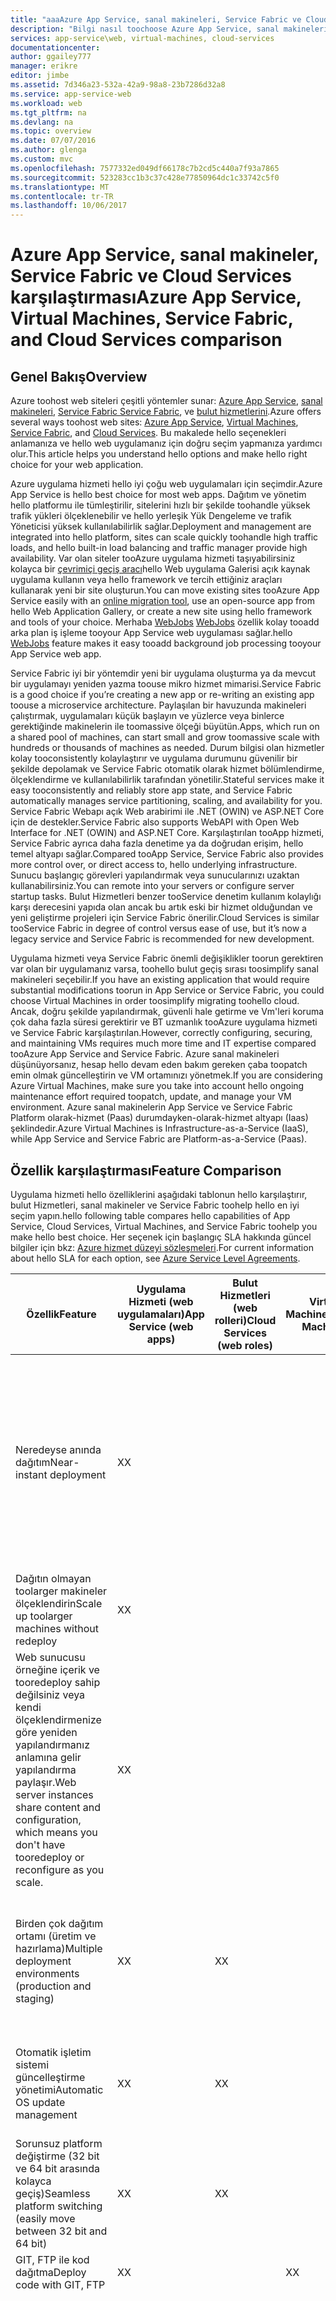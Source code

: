 ```yaml
---
title: "aaaAzure App Service, sanal makineleri, Service Fabric ve Cloud Services karşılaştırması | Microsoft Docs"
description: "Bilgi nasıl toochoose Azure App Service, sanal makineleri, Service Fabric ve bulut barındırma hizmetleri arasında web uygulamaları."
services: app-service\web, virtual-machines, cloud-services
documentationcenter: 
author: ggailey777
manager: erikre
editor: jimbe
ms.assetid: 7d346a23-532a-42a9-98a8-23b7286d32a8
ms.service: app-service-web
ms.workload: web
ms.tgt_pltfrm: na
ms.devlang: na
ms.topic: overview
ms.date: 07/07/2016
ms.author: glenga
ms.custom: mvc
ms.openlocfilehash: 7577332ed049df66178c7b2cd5c440a7f93a7865
ms.sourcegitcommit: 523283cc1b3c37c428e77850964dc1c33742c5f0
ms.translationtype: MT
ms.contentlocale: tr-TR
ms.lasthandoff: 10/06/2017
---
```

# <a name="azure-app-service-virtual-machines-service-fabric-and-cloud-services-comparison"></a><span data-ttu-id="e4f96-103">Azure App Service, sanal makineler, Service Fabric ve Cloud Services karşılaştırması</span><span class="sxs-lookup"><span data-stu-id="e4f96-103">Azure App Service, Virtual Machines, Service Fabric, and Cloud Services comparison</span></span>
## <a name="overview"></a><span data-ttu-id="e4f96-104">Genel Bakış</span><span class="sxs-lookup"><span data-stu-id="e4f96-104">Overview</span></span>
<span data-ttu-id="e4f96-105">Azure toohost web siteleri çeşitli yöntemler sunar: [Azure App Service][Azure App Service], [sanal makineleri][Virtual Machines], [Service Fabric ] [ Service Fabric], ve [bulut hizmetlerini][Cloud Services].</span><span class="sxs-lookup"><span data-stu-id="e4f96-105">Azure offers several ways toohost web sites: [Azure App Service][Azure App Service], [Virtual Machines][Virtual Machines], [Service Fabric][Service Fabric], and [Cloud Services][Cloud Services].</span></span> <span data-ttu-id="e4f96-106">Bu makalede hello seçenekleri anlamanıza ve hello web uygulamanız için doğru seçim yapmanıza yardımcı olur.</span><span class="sxs-lookup"><span data-stu-id="e4f96-106">This article helps you understand hello options and make hello right choice for your web application.</span></span>

<span data-ttu-id="e4f96-107">Azure uygulama hizmeti hello iyi çoğu web uygulamaları için seçimdir.</span><span class="sxs-lookup"><span data-stu-id="e4f96-107">Azure App Service is hello best choice for most web apps.</span></span> <span data-ttu-id="e4f96-108">Dağıtım ve yönetim hello platformu ile tümleştirilir, sitelerini hızlı bir şekilde toohandle yüksek trafik yükleri ölçeklenebilir ve hello yerleşik Yük Dengeleme ve trafik Yöneticisi yüksek kullanılabilirlik sağlar.</span><span class="sxs-lookup"><span data-stu-id="e4f96-108">Deployment and management are integrated into hello platform, sites can scale quickly toohandle high traffic loads, and hello built-in load balancing and traffic manager provide high availability.</span></span> <span data-ttu-id="e4f96-109">Var olan siteler tooAzure uygulama hizmeti taşıyabilirsiniz kolayca bir [çevrimiçi geçiş aracı](https://www.migratetoazure.net/)hello Web uygulama Galerisi açık kaynak uygulama kullanın veya hello framework ve tercih ettiğiniz araçları kullanarak yeni bir site oluşturun.</span><span class="sxs-lookup"><span data-stu-id="e4f96-109">You can move existing sites tooAzure App Service easily with an [online migration tool](https://www.migratetoazure.net/), use an open-source app from hello Web Application Gallery, or create a new site using hello framework and tools of your choice.</span></span> <span data-ttu-id="e4f96-110">Merhaba [WebJobs] [ WebJobs] özellik kolay tooadd arka plan iş işleme tooyour App Service web uygulaması sağlar.</span><span class="sxs-lookup"><span data-stu-id="e4f96-110">hello [WebJobs][WebJobs] feature makes it easy tooadd background job processing tooyour App Service web app.</span></span>

<span data-ttu-id="e4f96-111">Service Fabric iyi bir yöntemdir yeni bir uygulama oluşturma ya da mevcut bir uygulamayı yeniden yazma toouse mikro hizmet mimarisi.</span><span class="sxs-lookup"><span data-stu-id="e4f96-111">Service Fabric is a good choice if you’re creating a new app or re-writing an existing app toouse a microservice architecture.</span></span> <span data-ttu-id="e4f96-112">Paylaşılan bir havuzunda makineleri çalıştırmak, uygulamaları küçük başlayın ve yüzlerce veya binlerce gerektiğinde makinelerin ile toomassive ölçeği büyütün.</span><span class="sxs-lookup"><span data-stu-id="e4f96-112">Apps, which run on a shared pool of machines, can start small and grow toomassive scale with hundreds or thousands of machines as needed.</span></span> <span data-ttu-id="e4f96-113">Durum bilgisi olan hizmetler kolay tooconsistently kolaylaştırır ve uygulama durumunu güvenilir bir şekilde depolamak ve Service Fabric otomatik olarak hizmet bölümlendirme, ölçeklendirme ve kullanılabilirlik tarafından yönetilir.</span><span class="sxs-lookup"><span data-stu-id="e4f96-113">Stateful services make it easy tooconsistently and reliably store app state, and Service Fabric automatically manages service partitioning, scaling, and availability for you.</span></span>  <span data-ttu-id="e4f96-114">Service Fabric Webapı açık Web arabirimi ile .NET (OWIN) ve ASP.NET Core için de destekler.</span><span class="sxs-lookup"><span data-stu-id="e4f96-114">Service Fabric also supports WebAPI with Open Web Interface for .NET (OWIN) and ASP.NET Core.</span></span>  <span data-ttu-id="e4f96-115">Karşılaştırılan tooApp hizmeti, Service Fabric ayrıca daha fazla denetime ya da doğrudan erişim, hello temel altyapı sağlar.</span><span class="sxs-lookup"><span data-stu-id="e4f96-115">Compared tooApp Service, Service Fabric also provides more control over, or direct access to, hello underlying infrastructure.</span></span> <span data-ttu-id="e4f96-116">Sunucu başlangıç görevleri yapılandırmak veya sunucularınızı uzaktan kullanabilirsiniz.</span><span class="sxs-lookup"><span data-stu-id="e4f96-116">You can remote into your servers or configure server startup tasks.</span></span> <span data-ttu-id="e4f96-117">Bulut Hizmetleri benzer tooService denetim kullanım kolaylığı karşı derecesini yapıda olan ancak bu artık eski bir hizmet olduğundan ve yeni geliştirme projeleri için Service Fabric önerilir.</span><span class="sxs-lookup"><span data-stu-id="e4f96-117">Cloud Services is similar tooService Fabric in degree of control versus ease of use, but it’s now a legacy service and Service Fabric is recommended for new development.</span></span>

<span data-ttu-id="e4f96-118">Uygulama hizmeti veya Service Fabric önemli değişiklikler toorun gerektiren var olan bir uygulamanız varsa, toohello bulut geçiş sırası toosimplify sanal makineleri seçebilir.</span><span class="sxs-lookup"><span data-stu-id="e4f96-118">If you have an existing application that would require substantial modifications toorun in App Service or Service Fabric, you could choose Virtual Machines in order toosimplify migrating toohello cloud.</span></span> <span data-ttu-id="e4f96-119">Ancak, doğru şekilde yapılandırmak, güvenli hale getirme ve Vm'leri koruma çok daha fazla süresi gerektirir ve BT uzmanlık tooAzure uygulama hizmeti ve Service Fabric karşılaştırılan.</span><span class="sxs-lookup"><span data-stu-id="e4f96-119">However, correctly configuring, securing, and maintaining VMs requires much more time and IT expertise compared tooAzure App Service and Service Fabric.</span></span> <span data-ttu-id="e4f96-120">Azure sanal makineleri düşünüyorsanız, hesap hello devam eden bakım gereken çaba toopatch emin olmak güncelleştirin ve VM ortamınızı yönetmek.</span><span class="sxs-lookup"><span data-stu-id="e4f96-120">If you are considering Azure Virtual Machines, make sure you take into account hello ongoing maintenance effort required toopatch, update, and manage your VM environment.</span></span> <span data-ttu-id="e4f96-121">Azure sanal makinelerin App Service ve Service Fabric Platform olarak-hizmet (Paas) durumdayken-olarak-hizmet altyapı (Iaas) şeklindedir.</span><span class="sxs-lookup"><span data-stu-id="e4f96-121">Azure Virtual Machines is Infrastructure-as-a-Service (IaaS), while App Service and Service Fabric are Platform-as-a-Service (Paas).</span></span> 

## <span data-ttu-id="e4f96-122"><a name="features"></a>Özellik karşılaştırması</span><span class="sxs-lookup"><span data-stu-id="e4f96-122"><a name="features"></a>Feature Comparison</span></span>
<span data-ttu-id="e4f96-123">Uygulama hizmeti hello özelliklerini aşağıdaki tablonun hello karşılaştırır, bulut Hizmetleri, sanal makineler ve Service Fabric toohelp hello en iyi seçim yapın.</span><span class="sxs-lookup"><span data-stu-id="e4f96-123">hello following table compares hello capabilities of App Service, Cloud Services, Virtual Machines, and Service Fabric toohelp you make hello best choice.</span></span> <span data-ttu-id="e4f96-124">Her seçenek için başlangıç SLA hakkında güncel bilgiler için bkz: [Azure hizmet düzeyi sözleşmeleri](https://azure.microsoft.com/support/legal/sla/).</span><span class="sxs-lookup"><span data-stu-id="e4f96-124">For current information about hello SLA for each option, see [Azure Service Level Agreements](https://azure.microsoft.com/support/legal/sla/).</span></span>

| <span data-ttu-id="e4f96-125">Özellik</span><span class="sxs-lookup"><span data-stu-id="e4f96-125">Feature</span></span> | <span data-ttu-id="e4f96-126">Uygulama Hizmeti (web uygulamaları)</span><span class="sxs-lookup"><span data-stu-id="e4f96-126">App Service (web apps)</span></span> | <span data-ttu-id="e4f96-127">Bulut Hizmetleri (web rolleri)</span><span class="sxs-lookup"><span data-stu-id="e4f96-127">Cloud Services (web roles)</span></span> | <span data-ttu-id="e4f96-128">Virtual Machines</span><span class="sxs-lookup"><span data-stu-id="e4f96-128">Virtual Machines</span></span> | <span data-ttu-id="e4f96-129">Service Fabric</span><span class="sxs-lookup"><span data-stu-id="e4f96-129">Service Fabric</span></span> | <span data-ttu-id="e4f96-130">Notlar</span><span class="sxs-lookup"><span data-stu-id="e4f96-130">Notes</span></span> |
| --- | --- | --- | --- | --- | --- |
| <span data-ttu-id="e4f96-131">Neredeyse anında dağıtım</span><span class="sxs-lookup"><span data-stu-id="e4f96-131">Near-instant deployment</span></span> |<span data-ttu-id="e4f96-132">X</span><span class="sxs-lookup"><span data-stu-id="e4f96-132">X</span></span> | | |<span data-ttu-id="e4f96-133">X</span><span class="sxs-lookup"><span data-stu-id="e4f96-133">X</span></span> |<span data-ttu-id="e4f96-134">Bir uygulama veya bir uygulama güncelleştirme tooa bulut hizmeti dağıtma veya bir VM oluşturma en az birkaç dakika sürer; bir uygulama tooa web uygulaması dağıtma birkaç saniye sürer.</span><span class="sxs-lookup"><span data-stu-id="e4f96-134">Deploying an application or an application update tooa Cloud Service, or creating a VM, takes several minutes at least; deploying an application tooa web app takes seconds.</span></span> |
| <span data-ttu-id="e4f96-135">Dağıtın olmayan toolarger makineler ölçeklendirin</span><span class="sxs-lookup"><span data-stu-id="e4f96-135">Scale up toolarger machines without redeploy</span></span> |<span data-ttu-id="e4f96-136">X</span><span class="sxs-lookup"><span data-stu-id="e4f96-136">X</span></span> | | |<span data-ttu-id="e4f96-137">X</span><span class="sxs-lookup"><span data-stu-id="e4f96-137">X</span></span> | |
| <span data-ttu-id="e4f96-138">Web sunucusu örneğine içerik ve tooredeploy sahip değilsiniz veya kendi ölçeklendirmenize göre yeniden yapılandırmanız anlamına gelir yapılandırma paylaşır.</span><span class="sxs-lookup"><span data-stu-id="e4f96-138">Web server instances share content and configuration, which means you don't have tooredeploy or reconfigure as you scale.</span></span> |<span data-ttu-id="e4f96-139">X</span><span class="sxs-lookup"><span data-stu-id="e4f96-139">X</span></span> | | |<span data-ttu-id="e4f96-140">X</span><span class="sxs-lookup"><span data-stu-id="e4f96-140">X</span></span> | |
| <span data-ttu-id="e4f96-141">Birden çok dağıtım ortamı (üretim ve hazırlama)</span><span class="sxs-lookup"><span data-stu-id="e4f96-141">Multiple deployment environments (production and staging)</span></span> |<span data-ttu-id="e4f96-142">X</span><span class="sxs-lookup"><span data-stu-id="e4f96-142">X</span></span> |<span data-ttu-id="e4f96-143">X</span><span class="sxs-lookup"><span data-stu-id="e4f96-143">X</span></span> | |<span data-ttu-id="e4f96-144">X</span><span class="sxs-lookup"><span data-stu-id="e4f96-144">X</span></span> |<span data-ttu-id="e4f96-145">Service Fabric toohave verir uygulamalarınıza veya toodeploy, uygulama yan yana farklı sürümleri için birden çok ortamı.</span><span class="sxs-lookup"><span data-stu-id="e4f96-145">Service Fabric allows you toohave multiple environments for your apps or toodeploy different versions of your app side-by-side.</span></span> |
| <span data-ttu-id="e4f96-146">Otomatik işletim sistemi güncelleştirme yönetimi</span><span class="sxs-lookup"><span data-stu-id="e4f96-146">Automatic OS update management</span></span> |<span data-ttu-id="e4f96-147">X</span><span class="sxs-lookup"><span data-stu-id="e4f96-147">X</span></span> |<span data-ttu-id="e4f96-148">X</span><span class="sxs-lookup"><span data-stu-id="e4f96-148">X</span></span> | | |<span data-ttu-id="e4f96-149">Gelecekteki bir Service Fabric yayın için otomatik işletim sistemi güncelleştirmelerini planlanmaktadır.</span><span class="sxs-lookup"><span data-stu-id="e4f96-149">Automatic OS updates are planned for a future Service Fabric release.</span></span> |
| <span data-ttu-id="e4f96-150">Sorunsuz platform değiştirme (32 bit ve 64 bit arasında kolayca geçiş)</span><span class="sxs-lookup"><span data-stu-id="e4f96-150">Seamless platform switching (easily move between 32 bit and 64 bit)</span></span> |<span data-ttu-id="e4f96-151">X</span><span class="sxs-lookup"><span data-stu-id="e4f96-151">X</span></span> |<span data-ttu-id="e4f96-152">X</span><span class="sxs-lookup"><span data-stu-id="e4f96-152">X</span></span> | | | |
| <span data-ttu-id="e4f96-153">GIT, FTP ile kod dağıtma</span><span class="sxs-lookup"><span data-stu-id="e4f96-153">Deploy code with GIT, FTP</span></span> |<span data-ttu-id="e4f96-154">X</span><span class="sxs-lookup"><span data-stu-id="e4f96-154">X</span></span> | |<span data-ttu-id="e4f96-155">X</span><span class="sxs-lookup"><span data-stu-id="e4f96-155">X</span></span> | | |
| <span data-ttu-id="e4f96-156">Web dağıtımı ile kod dağıtma</span><span class="sxs-lookup"><span data-stu-id="e4f96-156">Deploy code with Web Deploy</span></span> |<span data-ttu-id="e4f96-157">X</span><span class="sxs-lookup"><span data-stu-id="e4f96-157">X</span></span> | |<span data-ttu-id="e4f96-158">X</span><span class="sxs-lookup"><span data-stu-id="e4f96-158">X</span></span> | |<span data-ttu-id="e4f96-159">Bulut Hizmetleri hello toodeploy güncelleştirmeleri tooindividual rol örnekleri Web dağıtımı kullanımını destekler.</span><span class="sxs-lookup"><span data-stu-id="e4f96-159">Cloud Services supports hello use of Web Deploy toodeploy updates tooindividual role instances.</span></span> <span data-ttu-id="e4f96-160">Ancak, bir rolün ilk dağıtımınızı kullanamazsınız ve bir güncelleştirme için Web dağıtımı kullanırsanız toodeploy ayrı olarak sahip bir rol tooeach örneği.</span><span class="sxs-lookup"><span data-stu-id="e4f96-160">However, you can't use it for initial deployment of a role, and if you use Web Deploy for an update you have toodeploy separately tooeach instance of a role.</span></span> <span data-ttu-id="e4f96-161">Birden çok sipariş tooqualify üretim ortamları için bulut hizmeti SLA hello için gereklidir.</span><span class="sxs-lookup"><span data-stu-id="e4f96-161">Multiple instances are required in order tooqualify for hello Cloud Service SLA for production environments.</span></span> |
| <span data-ttu-id="e4f96-162">WebMatrix desteği</span><span class="sxs-lookup"><span data-stu-id="e4f96-162">WebMatrix support</span></span> |<span data-ttu-id="e4f96-163">X</span><span class="sxs-lookup"><span data-stu-id="e4f96-163">X</span></span> | |<span data-ttu-id="e4f96-164">X</span><span class="sxs-lookup"><span data-stu-id="e4f96-164">X</span></span> | | |
| <span data-ttu-id="e4f96-165">Hizmet veri yolu, depolama, SQL veritabanı gibi erişim tooservices</span><span class="sxs-lookup"><span data-stu-id="e4f96-165">Access tooservices like Service Bus, Storage, SQL Database</span></span> |<span data-ttu-id="e4f96-166">X</span><span class="sxs-lookup"><span data-stu-id="e4f96-166">X</span></span> |<span data-ttu-id="e4f96-167">X</span><span class="sxs-lookup"><span data-stu-id="e4f96-167">X</span></span> |<span data-ttu-id="e4f96-168">X</span><span class="sxs-lookup"><span data-stu-id="e4f96-168">X</span></span> |<span data-ttu-id="e4f96-169">X</span><span class="sxs-lookup"><span data-stu-id="e4f96-169">X</span></span> | |
| <span data-ttu-id="e4f96-170">Ana bilgisayar web veya web hizmetleri katmanı çok katmanlı mimarisi</span><span class="sxs-lookup"><span data-stu-id="e4f96-170">Host web or web services tier of a multi-tier architecture</span></span> |<span data-ttu-id="e4f96-171">X</span><span class="sxs-lookup"><span data-stu-id="e4f96-171">X</span></span> |<span data-ttu-id="e4f96-172">X</span><span class="sxs-lookup"><span data-stu-id="e4f96-172">X</span></span> |<span data-ttu-id="e4f96-173">X</span><span class="sxs-lookup"><span data-stu-id="e4f96-173">X</span></span> |<span data-ttu-id="e4f96-174">X</span><span class="sxs-lookup"><span data-stu-id="e4f96-174">X</span></span> | |
| <span data-ttu-id="e4f96-175">Çok katmanlı mimarisinin konak orta katman</span><span class="sxs-lookup"><span data-stu-id="e4f96-175">Host middle tier of a multi-tier architecture</span></span> |<span data-ttu-id="e4f96-176">X</span><span class="sxs-lookup"><span data-stu-id="e4f96-176">X</span></span> |<span data-ttu-id="e4f96-177">X</span><span class="sxs-lookup"><span data-stu-id="e4f96-177">X</span></span> |<span data-ttu-id="e4f96-178">X</span><span class="sxs-lookup"><span data-stu-id="e4f96-178">X</span></span> |<span data-ttu-id="e4f96-179">X</span><span class="sxs-lookup"><span data-stu-id="e4f96-179">X</span></span> |<span data-ttu-id="e4f96-180">App Service web apps kolayca bir REST API'si Orta katmanı barındırmak ve hello [WebJobs](http://go.microsoft.com/fwlink/?linkid=390226) özelliği, arka plan işleme işleri barındırabilir.</span><span class="sxs-lookup"><span data-stu-id="e4f96-180">App Service web apps can easily host a REST API middle tier, and hello [WebJobs](http://go.microsoft.com/fwlink/?linkid=390226) feature can host background processing jobs.</span></span> <span data-ttu-id="e4f96-181">Ayrılmış Web sitesinde bir tooachieve bağımsız ölçeklenebilirlik hello katmanı için Web işleri çalıştırabilirsiniz.</span><span class="sxs-lookup"><span data-stu-id="e4f96-181">You can run WebJobs in a dedicated website tooachieve independent scalability for hello tier.</span></span> <span data-ttu-id="e4f96-182">Merhaba Önizleme [API uygulamaları](../app-service-api/app-service-api-apps-why-best-platform.md) özelliği REST Hizmetleri barındırmak için daha da fazla özellikleri sağlar.</span><span class="sxs-lookup"><span data-stu-id="e4f96-182">hello preview [API apps](../app-service-api/app-service-api-apps-why-best-platform.md) feature provides even more features for hosting REST services.</span></span> |
| <span data-ttu-id="e4f96-183">Tümleşik Hizmet olarak MySQL desteği</span><span class="sxs-lookup"><span data-stu-id="e4f96-183">Integrated MySQL-as-a-service support</span></span> |<span data-ttu-id="e4f96-184">X</span><span class="sxs-lookup"><span data-stu-id="e4f96-184">X</span></span> |<span data-ttu-id="e4f96-185">X</span><span class="sxs-lookup"><span data-stu-id="e4f96-185">X</span></span> |<span data-ttu-id="e4f96-186">X</span><span class="sxs-lookup"><span data-stu-id="e4f96-186">X</span></span> | |<span data-ttu-id="e4f96-187">Bulut Hizmetleri hizmet olarak MySQL Cleardb'nin teklifleri aracılığıyla ancak hello Azure Portal iş akışının parçası olarak değil tümleştirebilirsiniz.</span><span class="sxs-lookup"><span data-stu-id="e4f96-187">Cloud Services can integrate MySQL-as-a-service through ClearDB's offerings, but not as part of hello Azure Portal workflow.</span></span> |
| <span data-ttu-id="e4f96-188">ASP.NET, klasik ASP, Node.js, PHP, Python desteği</span><span class="sxs-lookup"><span data-stu-id="e4f96-188">Support for ASP.NET, classic ASP, Node.js, PHP, Python</span></span> |<span data-ttu-id="e4f96-189">X</span><span class="sxs-lookup"><span data-stu-id="e4f96-189">X</span></span> |<span data-ttu-id="e4f96-190">X</span><span class="sxs-lookup"><span data-stu-id="e4f96-190">X</span></span> |<span data-ttu-id="e4f96-191">X</span><span class="sxs-lookup"><span data-stu-id="e4f96-191">X</span></span> |<span data-ttu-id="e4f96-192">X</span><span class="sxs-lookup"><span data-stu-id="e4f96-192">X</span></span> |<span data-ttu-id="e4f96-193">Service Fabric kullanarak bir web ön uç hello oluşturulmasını destekler [ASP.NET 5](../service-fabric/service-fabric-add-a-web-frontend.md) veya herhangi bir türde uygulamayı (Node.js, Java, vb.) olarak dağıtabileceğiniz bir [Konuk yürütülebilir](../service-fabric/service-fabric-deploy-existing-app.md).</span><span class="sxs-lookup"><span data-stu-id="e4f96-193">Service Fabric supports hello creation of a web front-end using [ASP.NET 5](../service-fabric/service-fabric-add-a-web-frontend.md) or you can deploy any type of application (Node.js, Java, etc) as a [guest executable](../service-fabric/service-fabric-deploy-existing-app.md).</span></span> |
| <span data-ttu-id="e4f96-194">Toomultiple örnekleri dağıtın olmadan ölçeğini genişletme</span><span class="sxs-lookup"><span data-stu-id="e4f96-194">Scale out toomultiple instances without redeploy</span></span> |<span data-ttu-id="e4f96-195">X</span><span class="sxs-lookup"><span data-stu-id="e4f96-195">X</span></span> |<span data-ttu-id="e4f96-196">X</span><span class="sxs-lookup"><span data-stu-id="e4f96-196">X</span></span> |<span data-ttu-id="e4f96-197">X</span><span class="sxs-lookup"><span data-stu-id="e4f96-197">X</span></span> |<span data-ttu-id="e4f96-198">X</span><span class="sxs-lookup"><span data-stu-id="e4f96-198">X</span></span> |<span data-ttu-id="e4f96-199">Sanal makineler toomultiple örnekleri ölçeklendirme yapabilir, ancak bunlar üzerinde çalışan hello Hizmetleri toohandle bu genişleme yazılmış olmalıdır. Merhaba makineler arasında bir yük dengeleyici tooroute isteklerini tooconfigure sahip ve bir benzeşim grubu tooprevent toomaintenance veya donanım hataları nedeniyle tüm örnekleri aynı anda yeniden oluşturun.</span><span class="sxs-lookup"><span data-stu-id="e4f96-199">Virtual Machines can scale out toomultiple instances, but hello services running on them must be written toohandle this scale-out. You have tooconfigure a load balancer tooroute requests across hello machines, and create an Affinity Group tooprevent simultaneous restarts of all instances due toomaintenance or hardware failures.</span></span> |
| <span data-ttu-id="e4f96-200">SSL desteği</span><span class="sxs-lookup"><span data-stu-id="e4f96-200">Support for SSL</span></span> |<span data-ttu-id="e4f96-201">X</span><span class="sxs-lookup"><span data-stu-id="e4f96-201">X</span></span> |<span data-ttu-id="e4f96-202">X</span><span class="sxs-lookup"><span data-stu-id="e4f96-202">X</span></span> |<span data-ttu-id="e4f96-203">X</span><span class="sxs-lookup"><span data-stu-id="e4f96-203">X</span></span> |<span data-ttu-id="e4f96-204">X</span><span class="sxs-lookup"><span data-stu-id="e4f96-204">X</span></span> |<span data-ttu-id="e4f96-205">App Service web uygulamaları için özel etki alanı adları için SSL yalnızca temel ve Standart modu için desteklenir.</span><span class="sxs-lookup"><span data-stu-id="e4f96-205">For App Service web apps, SSL for custom domain names is only supported for Basic and Standard mode.</span></span> <span data-ttu-id="e4f96-206">Web uygulamaları ile SSL kullanma hakkında daha fazla bilgi için bkz: [bir Azure Web sitesi için bir SSL sertifikası yapılandırma](app-service-web-tutorial-custom-ssl.md).</span><span class="sxs-lookup"><span data-stu-id="e4f96-206">For information about using SSL with web apps, see [Configuring an SSL certificate for an Azure Website](app-service-web-tutorial-custom-ssl.md).</span></span> |
| <span data-ttu-id="e4f96-207">Visual Studio tümleştirmesi</span><span class="sxs-lookup"><span data-stu-id="e4f96-207">Visual Studio integration</span></span> |<span data-ttu-id="e4f96-208">X</span><span class="sxs-lookup"><span data-stu-id="e4f96-208">X</span></span> |<span data-ttu-id="e4f96-209">X</span><span class="sxs-lookup"><span data-stu-id="e4f96-209">X</span></span> |<span data-ttu-id="e4f96-210">X</span><span class="sxs-lookup"><span data-stu-id="e4f96-210">X</span></span> |<span data-ttu-id="e4f96-211">X</span><span class="sxs-lookup"><span data-stu-id="e4f96-211">X</span></span> | |
| <span data-ttu-id="e4f96-212">Uzaktan hata ayıklama</span><span class="sxs-lookup"><span data-stu-id="e4f96-212">Remote Debugging</span></span> |<span data-ttu-id="e4f96-213">X</span><span class="sxs-lookup"><span data-stu-id="e4f96-213">X</span></span> |<span data-ttu-id="e4f96-214">X</span><span class="sxs-lookup"><span data-stu-id="e4f96-214">X</span></span> |<span data-ttu-id="e4f96-215">X</span><span class="sxs-lookup"><span data-stu-id="e4f96-215">X</span></span> | | |
| <span data-ttu-id="e4f96-216">Kod TFS ile Dağıt</span><span class="sxs-lookup"><span data-stu-id="e4f96-216">Deploy code with TFS</span></span> |<span data-ttu-id="e4f96-217">X</span><span class="sxs-lookup"><span data-stu-id="e4f96-217">X</span></span> |<span data-ttu-id="e4f96-218">X</span><span class="sxs-lookup"><span data-stu-id="e4f96-218">X</span></span> |<span data-ttu-id="e4f96-219">X</span><span class="sxs-lookup"><span data-stu-id="e4f96-219">X</span></span> |<span data-ttu-id="e4f96-220">X</span><span class="sxs-lookup"><span data-stu-id="e4f96-220">X</span></span> | |
| <span data-ttu-id="e4f96-221">Ağ yalıtımı ile [Azure sanal ağ](/azure/virtual-network/)</span><span class="sxs-lookup"><span data-stu-id="e4f96-221">Network isolation with [Azure Virtual Network](/azure/virtual-network/)</span></span> |<span data-ttu-id="e4f96-222">X</span><span class="sxs-lookup"><span data-stu-id="e4f96-222">X</span></span> |<span data-ttu-id="e4f96-223">X</span><span class="sxs-lookup"><span data-stu-id="e4f96-223">X</span></span> |<span data-ttu-id="e4f96-224">X</span><span class="sxs-lookup"><span data-stu-id="e4f96-224">X</span></span> |<span data-ttu-id="e4f96-225">X</span><span class="sxs-lookup"><span data-stu-id="e4f96-225">X</span></span> |<span data-ttu-id="e4f96-226">Ayrıca bkz. [Azure Web siteleri sanal ağ tümleştirme](https://azure.microsoft.com/blog/2014/09/15/azure-websites-virtual-network-integration/)</span><span class="sxs-lookup"><span data-stu-id="e4f96-226">See also [Azure Websites Virtual Network Integration](https://azure.microsoft.com/blog/2014/09/15/azure-websites-virtual-network-integration/)</span></span> |
| <span data-ttu-id="e4f96-227">Desteği [Azure trafik Yöneticisi](/azure/traffic-manager/)</span><span class="sxs-lookup"><span data-stu-id="e4f96-227">Support for [Azure Traffic Manager](/azure/traffic-manager/)</span></span> |<span data-ttu-id="e4f96-228">X</span><span class="sxs-lookup"><span data-stu-id="e4f96-228">X</span></span> |<span data-ttu-id="e4f96-229">X</span><span class="sxs-lookup"><span data-stu-id="e4f96-229">X</span></span> |<span data-ttu-id="e4f96-230">X</span><span class="sxs-lookup"><span data-stu-id="e4f96-230">X</span></span> |<span data-ttu-id="e4f96-231">X</span><span class="sxs-lookup"><span data-stu-id="e4f96-231">X</span></span> | |
| <span data-ttu-id="e4f96-232">Tümleşik uç nokta izleme</span><span class="sxs-lookup"><span data-stu-id="e4f96-232">Integrated Endpoint Monitoring</span></span> |<span data-ttu-id="e4f96-233">X</span><span class="sxs-lookup"><span data-stu-id="e4f96-233">X</span></span> |<span data-ttu-id="e4f96-234">X</span><span class="sxs-lookup"><span data-stu-id="e4f96-234">X</span></span> |<span data-ttu-id="e4f96-235">X</span><span class="sxs-lookup"><span data-stu-id="e4f96-235">X</span></span> | | |
| <span data-ttu-id="e4f96-236">Uzak Masaüstü erişimi tooservers</span><span class="sxs-lookup"><span data-stu-id="e4f96-236">Remote desktop access tooservers</span></span> | |<span data-ttu-id="e4f96-237">X</span><span class="sxs-lookup"><span data-stu-id="e4f96-237">X</span></span> |<span data-ttu-id="e4f96-238">X</span><span class="sxs-lookup"><span data-stu-id="e4f96-238">X</span></span> |<span data-ttu-id="e4f96-239">X</span><span class="sxs-lookup"><span data-stu-id="e4f96-239">X</span></span> | |
| <span data-ttu-id="e4f96-240">Tüm özel MSI yükleme</span><span class="sxs-lookup"><span data-stu-id="e4f96-240">Install any custom MSI</span></span> | |<span data-ttu-id="e4f96-241">X</span><span class="sxs-lookup"><span data-stu-id="e4f96-241">X</span></span> |<span data-ttu-id="e4f96-242">X</span><span class="sxs-lookup"><span data-stu-id="e4f96-242">X</span></span> |<span data-ttu-id="e4f96-243">X</span><span class="sxs-lookup"><span data-stu-id="e4f96-243">X</span></span> |<span data-ttu-id="e4f96-244">Service Fabric sağlar, herhangi bir yürütülebilir dosya olarak toohost bir [Konuk yürütülebilir](../service-fabric/service-fabric-deploy-existing-app.md) veya hello Vm'leri üzerinde herhangi bir uygulama yükleyebilirsiniz.</span><span class="sxs-lookup"><span data-stu-id="e4f96-244">Service Fabric allows you toohost any executable file as a [guest executable](../service-fabric/service-fabric-deploy-existing-app.md) or you can install any app on hello VMs.</span></span> |
| <span data-ttu-id="e4f96-245">Özelliği toodefine ve yürütme başlangıç görevleri</span><span class="sxs-lookup"><span data-stu-id="e4f96-245">Ability toodefine/execute start-up tasks</span></span> | |<span data-ttu-id="e4f96-246">X</span><span class="sxs-lookup"><span data-stu-id="e4f96-246">X</span></span> |<span data-ttu-id="e4f96-247">X</span><span class="sxs-lookup"><span data-stu-id="e4f96-247">X</span></span> |<span data-ttu-id="e4f96-248">X</span><span class="sxs-lookup"><span data-stu-id="e4f96-248">X</span></span> | |
| <span data-ttu-id="e4f96-249">TooETW olayları dinleme</span><span class="sxs-lookup"><span data-stu-id="e4f96-249">Can listen tooETW events</span></span> | |<span data-ttu-id="e4f96-250">X</span><span class="sxs-lookup"><span data-stu-id="e4f96-250">X</span></span> |<span data-ttu-id="e4f96-251">X</span><span class="sxs-lookup"><span data-stu-id="e4f96-251">X</span></span> |<span data-ttu-id="e4f96-252">X</span><span class="sxs-lookup"><span data-stu-id="e4f96-252">X</span></span> | |

## <span data-ttu-id="e4f96-253"><a name="scenarios"></a>Senaryolar ve öneriler</span><span class="sxs-lookup"><span data-stu-id="e4f96-253"><a name="scenarios"></a>Scenarios and recommendations</span></span>
<span data-ttu-id="e4f96-254">Toowhich Azure web barındırma seçeneği her biri için en uygun olabileceği bazı ortak uygulama senaryolar öneriler verilmiştir.</span><span class="sxs-lookup"><span data-stu-id="e4f96-254">Here are some common application scenarios with recommendations as toowhich Azure web hosting option might be most appropriate for each.</span></span>

* [<span data-ttu-id="e4f96-255">Bir web ön uç arka plan işlemeye ve veritabanı arka uç toorun iş uygulamaları ile şirket içi varlıklarını tümleşik ihtiyacım.</span><span class="sxs-lookup"><span data-stu-id="e4f96-255">I need a web front end with background processing and database backend toorun business applications integrated with on-premises assets.</span></span>](#onprem)
* [<span data-ttu-id="e4f96-256">Well ve teklifleri genel ölçekler my Kurumsal Web sitesi ulaşmak güvenilir şekilde toohost ihtiyacım.</span><span class="sxs-lookup"><span data-stu-id="e4f96-256">I need a reliable way toohost my corporate website that scales well and offers global reach.</span></span>](#corp)
* [<span data-ttu-id="e4f96-257">Windows Server 2003'te çalışan bir IIS6 uygulama var.</span><span class="sxs-lookup"><span data-stu-id="e4f96-257">I have an IIS6 application running on Windows Server 2003.</span></span>](#iis6)
* [<span data-ttu-id="e4f96-258">Küçük işletme sahibi ben ve uygun maliyetli şekilde toohost Sitem ihtiyacım ancak Gelecekteki büyümeyi unutmayın.</span><span class="sxs-lookup"><span data-stu-id="e4f96-258">I'm a small business owner, and I need an inexpensive way toohost my site but with future growth in mind.</span></span>](#smallbusiness)
* [<span data-ttu-id="e4f96-259">Bir web veya grafik Tasarımcı ben ve toodesign istediğiniz ve my müşteriler için web siteleri oluşturmak.</span><span class="sxs-lookup"><span data-stu-id="e4f96-259">I'm a web or graphic designer, and I want toodesign and build web sites for my customers.</span></span>](#designer)
* [<span data-ttu-id="e4f96-260">Bir web ön uç toohello bulut ile çok katmanlı Uygulamam geçirme.</span><span class="sxs-lookup"><span data-stu-id="e4f96-260">I'm migrating my multi-tier application with a web front-end toohello Cloud.</span></span>](#multitier)
* [<span data-ttu-id="e4f96-261">Yüksek oranda özelleştirilmiş Windows Uygulamam bağlıdır ya da Linux ortamları ve istediğiniz toomove onu toohello bulut.</span><span class="sxs-lookup"><span data-stu-id="e4f96-261">My application depends on highly customized Windows or Linux environments and I want toomove it toohello cloud.</span></span>](#custom)
* [<span data-ttu-id="e4f96-262">Açık kaynak yazılımının Sitem kullanır ve toohost istediğiniz Azure içinde.</span><span class="sxs-lookup"><span data-stu-id="e4f96-262">My site uses open source software, and I want toohost it in Azure.</span></span>](#oss)
* [<span data-ttu-id="e4f96-263">Tooconnect toohello Kurumsal ağda gereken bir iş kolu satır uygulama var.</span><span class="sxs-lookup"><span data-stu-id="e4f96-263">I have a line-of-business application that needs tooconnect toohello corporate network.</span></span>](#lob)
* [<span data-ttu-id="e4f96-264">Toohost mobil istemciler için bir REST API veya web hizmeti istiyorum.</span><span class="sxs-lookup"><span data-stu-id="e4f96-264">I want toohost a REST API or web service for mobile clients.</span></span>](#mobile)

### <span data-ttu-id="e4f96-265"><a id="onprem"></a>Bir web ön uç arka plan işlemeye ve veritabanı arka uç toorun iş uygulamaları ile şirket içi varlıklarını tümleşik ihtiyacım.</span><span class="sxs-lookup"><span data-stu-id="e4f96-265"><a id="onprem"></a> I need a web front end with background processing and database backend toorun business applications integrated with on-premises assets.</span></span>
<span data-ttu-id="e4f96-266">Azure uygulama hizmeti, karmaşık iş uygulamaları için mükemmel bir çözümdür.</span><span class="sxs-lookup"><span data-stu-id="e4f96-266">Azure App Service is a great solution for complex business applications.</span></span> <span data-ttu-id="e4f96-267">Sağlar ölçeği otomatik olarak bir yük dengeli platformda, Active Directory ile güvenli kılınan ve tooyour şirket içi kaynaklara bağlanmak uygulamaları geliştirin.</span><span class="sxs-lookup"><span data-stu-id="e4f96-267">It lets you develop apps that scale automatically on a load balanced platform, are secured with Active Directory, and connect tooyour on-premises resources.</span></span> <span data-ttu-id="e4f96-268">Bu uygulamaları bir dünya çapındaki portal ve API kolay hale getirir ve nasıl müşteriler bunları app Insight araçlarıyla kullandığını içine toogain hakkında bilgi sağlar.</span><span class="sxs-lookup"><span data-stu-id="e4f96-268">It makes managing those apps easy through a world-class portal and APIs, and allows you toogain insight into how customers are using them with app insight tools.</span></span> <span data-ttu-id="e4f96-269">Merhaba [Webjobs] [ Webjobs] özelliği arka plan işlemlerini çalıştırmak olanak tanır ve görevleri karma bağlantı ve sanal ağ özellikleri, web katmanının bir parçası olarak kolay tooconnect geri tooon içi kaynaklar kolaylaştırır.</span><span class="sxs-lookup"><span data-stu-id="e4f96-269">hello [Webjobs][Webjobs] feature lets you run background processes and tasks as part of your web tier, while hybrid connectivity and VNET features make it easy tooconnect back tooon-premises resources.</span></span> <span data-ttu-id="e4f96-270">Azure uygulama hizmeti web uygulamaları için üç 9 ait SLA sağlar ve sağlar:</span><span class="sxs-lookup"><span data-stu-id="e4f96-270">Azure App Service provides three 9's SLA for web apps and enables you to:</span></span>

* <span data-ttu-id="e4f96-271">Uygulamalarınızın güvenilir bir şekilde kendini onarma, otomatik düzeltme eki uygulama bulut platformu üzerinde çalıştırın.</span><span class="sxs-lookup"><span data-stu-id="e4f96-271">Run your applications reliably on a self-healing, auto-patching cloud platform.</span></span>
* <span data-ttu-id="e4f96-272">Veri merkezlerinin küresel bir ağda otomatik olarak ölçeklendirin.</span><span class="sxs-lookup"><span data-stu-id="e4f96-272">Scale automatically across a global network of datacenters.</span></span>
* <span data-ttu-id="e4f96-273">Yedekleme ve olağanüstü durum kurtarma için geri yükleme.</span><span class="sxs-lookup"><span data-stu-id="e4f96-273">Back up and restore for disaster recovery.</span></span>
* <span data-ttu-id="e4f96-274">ISO, SOC2 ve PCI uyumlu olmalıdır.</span><span class="sxs-lookup"><span data-stu-id="e4f96-274">Be ISO, SOC2, and PCI compliant.</span></span>
* <span data-ttu-id="e4f96-275">Active Directory ile tümleştirin</span><span class="sxs-lookup"><span data-stu-id="e4f96-275">Integrate with Active Directory</span></span>

### <span data-ttu-id="e4f96-276"><a id="corp"></a>Well ve teklifleri genel ölçekler my Kurumsal Web sitesi ulaşmak güvenilir şekilde toohost ihtiyacım.</span><span class="sxs-lookup"><span data-stu-id="e4f96-276"><a id="corp"></a> I need a reliable way toohost my corporate website that scales well and offers global reach.</span></span>
<span data-ttu-id="e4f96-277">Azure uygulama hizmeti, şirket Web siteleri barındırmak için harika bir çözümdür.</span><span class="sxs-lookup"><span data-stu-id="e4f96-277">Azure App Service is a great solution for hosting corporate websites.</span></span> <span data-ttu-id="e4f96-278">Web uygulamaları tooscale hızlı bir şekilde etkinleştirir ve kolayca toomeet talep veri merkezlerinin küresel bir ağda.</span><span class="sxs-lookup"><span data-stu-id="e4f96-278">It enables web apps tooscale quickly and easily toomeet demand across a global network of datacenters.</span></span> <span data-ttu-id="e4f96-279">Yerel reach, hata toleransı ve akıllı trafik yönetimi sunar.</span><span class="sxs-lookup"><span data-stu-id="e4f96-279">It offers local reach, fault tolerance, and intelligent traffic management.</span></span> <span data-ttu-id="e4f96-280">Dünya çapındaki yönetim araçları sağlayan tüm bir platformda, hızlı ve kolay bir şekilde toogain fikirler site durumu ve site trafik sağlayarak.</span><span class="sxs-lookup"><span data-stu-id="e4f96-280">All on a platform that provides world-class management tools, allowing you toogain insight into site health and site traffic quickly and easily.</span></span> <span data-ttu-id="e4f96-281">Azure uygulama hizmeti web uygulamaları için üç 9 ait SLA sağlar ve sağlar:</span><span class="sxs-lookup"><span data-stu-id="e4f96-281">Azure App Service provides three 9's SLA for web apps and enables you to:</span></span>

* <span data-ttu-id="e4f96-282">Sitelerinizi güvenilir bir şekilde kendini onarma, otomatik düzeltme eki uygulama bulut platformu üzerinde çalıştırın.</span><span class="sxs-lookup"><span data-stu-id="e4f96-282">Run your websites reliably on a self-healing, auto-patching cloud platform.</span></span>
* <span data-ttu-id="e4f96-283">Veri merkezlerinin küresel bir ağda otomatik olarak ölçeklendirin.</span><span class="sxs-lookup"><span data-stu-id="e4f96-283">Scale automatically across a global network of datacenters.</span></span>
* <span data-ttu-id="e4f96-284">Yedekleme ve olağanüstü durum kurtarma için geri yükleme.</span><span class="sxs-lookup"><span data-stu-id="e4f96-284">Back up and restore for disaster recovery.</span></span>
* <span data-ttu-id="e4f96-285">Günlüklerini yönetmek ve tümleşik araçlarıyla trafiği.</span><span class="sxs-lookup"><span data-stu-id="e4f96-285">Manage logs and traffic with integrated tools.</span></span>
* <span data-ttu-id="e4f96-286">ISO, SOC2 ve PCI uyumlu olmalıdır.</span><span class="sxs-lookup"><span data-stu-id="e4f96-286">Be ISO, SOC2, and PCI compliant.</span></span>
* <span data-ttu-id="e4f96-287">Active Directory ile tümleştirin</span><span class="sxs-lookup"><span data-stu-id="e4f96-287">Integrate with Active Directory</span></span>

### <span data-ttu-id="e4f96-288"><a id="iis6"></a>Windows Server 2003'te çalışan bir IIS6 uygulama var.</span><span class="sxs-lookup"><span data-stu-id="e4f96-288"><a id="iis6"></a> I have an IIS6 application running on Windows Server 2003.</span></span>
<span data-ttu-id="e4f96-289">Azure uygulama hizmeti kolay tooavoid kılar hello altyapı maliyetlerini geçirme eski IIS6 uygulamalarla ilişkili.</span><span class="sxs-lookup"><span data-stu-id="e4f96-289">Azure App Service makes it easy tooavoid hello infrastructure costs associated with migrating older IIS6 applications.</span></span> <span data-ttu-id="e4f96-290">Microsoft oluşturdu [kolay toouse geçiş araçları ve ayrıntılı geçiş yönergeleri](https://www.movemetowebsites.net/) toocheck uyumluluk etkinleştirmek ve yapılan toobe gereken değişiklikleri tanımlar.</span><span class="sxs-lookup"><span data-stu-id="e4f96-290">Microsoft has created [easy toouse migration tools and detailed migration guidance](https://www.movemetowebsites.net/) that enable you toocheck compatibility and identify any changes that need toobe made.</span></span> <span data-ttu-id="e4f96-291">Visual Studio, TFS ve ortak CMS araçları ile tümleştirme toohello bulut doğrudan kolay toodeploy IIS6 uygulamaları kolaylaştırır.</span><span class="sxs-lookup"><span data-stu-id="e4f96-291">Integration with Visual Studio, TFS, and common CMS tools makes it easy toodeploy IIS6 applications directly toohello cloud.</span></span> <span data-ttu-id="e4f96-292">Uygulama dağıtıldıktan sonra hello Azure Portal tooscale toomanage maliyetleri aşağı ve yukarı toomeet talep gerekli olarak sağlayan güçlü yönetim araçları sağlar.</span><span class="sxs-lookup"><span data-stu-id="e4f96-292">Once deployed, hello Azure Portal provides robust management tools that enable you tooscale down toomanage costs and up toomeet demand as necessary.</span></span> <span data-ttu-id="e4f96-293">Merhaba geçiş aracı ile şunları yapabilirsiniz:</span><span class="sxs-lookup"><span data-stu-id="e4f96-293">With hello migration tool you can:</span></span>

* <span data-ttu-id="e4f96-294">Hızla ve kolayca eski Windows Server 2003 web uygulama toohello bulut geçirin.</span><span class="sxs-lookup"><span data-stu-id="e4f96-294">Quickly and easily migrate your legacy Windows Server 2003 web application toohello cloud.</span></span>
* <span data-ttu-id="e4f96-295">Tooleave ekli, SQL veritabanı şirket içi toocreate karma uygulama kabul et.</span><span class="sxs-lookup"><span data-stu-id="e4f96-295">Opt tooleave your attached SQL database on-premises toocreate a hybrid application.</span></span>
* <span data-ttu-id="e4f96-296">Otomatik olarak SQL veritabanınız eski uygulamanızı birlikte taşınır.</span><span class="sxs-lookup"><span data-stu-id="e4f96-296">Automatically move your SQL database along with your legacy application.</span></span>

### <span data-ttu-id="e4f96-297"><a id="smallbusiness"></a>Küçük işletme sahibi ben ve uygun maliyetli şekilde toohost Sitem ihtiyacım ancak Gelecekteki büyümeyi unutmayın.</span><span class="sxs-lookup"><span data-stu-id="e4f96-297"><a id="smallbusiness"></a>I'm a small business owner, and I need an inexpensive way toohost my site but with future growth in mind.</span></span>
<span data-ttu-id="e4f96-298">Ücretsiz kullanmaya başlamak ve bunları gerektiğinde daha fazla özellikleri eklemek için azure uygulama hizmeti bu senaryo için harika bir çözümdür.</span><span class="sxs-lookup"><span data-stu-id="e4f96-298">Azure App Service is a great solution for this scenario, because you can start using it for free and then add more capabilities when you need them.</span></span> <span data-ttu-id="e4f96-299">Her ücretsiz bir web uygulamasını Azure tarafından sağlanan bir etki alanı ile birlikte gelir (*your_company*. azurewebsites.net), ve hello platform içerir tümleşik dağıtım ve yönetim araçları ve bunun yanı sıra kolay tooget olun bir uygulama Galerisi başlatıldı.</span><span class="sxs-lookup"><span data-stu-id="e4f96-299">Each free web app comes with a domain provided by Azure (*your_company*.azurewebsites.net), and hello platform includes integrated deployment and management tools as well as an application gallery that make it easy tooget started.</span></span> <span data-ttu-id="e4f96-300">Diğer birçok Hizmetleri ve artan kullanıcı talep hello site tooevolve izin ölçeklendirme seçenekleri vardır.</span><span class="sxs-lookup"><span data-stu-id="e4f96-300">There are many other services and scaling options that allow hello site tooevolve with increased user demand.</span></span> <span data-ttu-id="e4f96-301">Azure App Service ile şunları yapabilirsiniz:</span><span class="sxs-lookup"><span data-stu-id="e4f96-301">With Azure App Service, you can:</span></span>

* <span data-ttu-id="e4f96-302">Merhaba ücretsiz katmanı ile başlayın ve gerektikçe sonra ölçeği.</span><span class="sxs-lookup"><span data-stu-id="e4f96-302">Begin with hello free tier and then scale up as needed.</span></span>
* <span data-ttu-id="e4f96-303">WordPress gibi popüler web uygulamalarını ayarlama hello uygulama Galerisi tooquickly kullanın.</span><span class="sxs-lookup"><span data-stu-id="e4f96-303">Use hello Application Gallery tooquickly set up popular web applications, such as WordPress.</span></span>
* <span data-ttu-id="e4f96-304">Ek Azure Hizmetleri ve özellikleri tooyour uygulama gerektiği gibi ekleyin.</span><span class="sxs-lookup"><span data-stu-id="e4f96-304">Add additional Azure services and features tooyour application as needed.</span></span>
* <span data-ttu-id="e4f96-305">Web uygulamanızı HTTPS ile güvenli hale getirin.</span><span class="sxs-lookup"><span data-stu-id="e4f96-305">Secure your web app with HTTPS.</span></span>

### <span data-ttu-id="e4f96-306"><a id="designer"></a>Bir web veya grafik Tasarımcı ben ve toodesign istediğiniz ve my müşteriler için Web siteleri oluşturun</span><span class="sxs-lookup"><span data-stu-id="e4f96-306"><a id="designer"></a> I'm a web or graphic designer, and I want toodesign and build websites for my customers</span></span>
<span data-ttu-id="e4f96-307">Azure uygulama hizmeti çeşitli çerçeveler ve araçları ile kolayca tümleşir web geliştiricileri ve tasarımcıları, Git ve FTP için dağıtım desteği içerir ve araçları ve Visual Studio ve SQL veritabanı gibi hizmetleri ile sıkı tümleştirme sağlar.</span><span class="sxs-lookup"><span data-stu-id="e4f96-307">For web developers and designers, Azure App Service integrates easily with a variety of frameworks and tools, includes deployment support for Git and FTP, and offers tight integration with tools and services such as Visual Studio and SQL Database.</span></span> <span data-ttu-id="e4f96-308">App Service ile yapabilecekleriniz:</span><span class="sxs-lookup"><span data-stu-id="e4f96-308">With App Service, you can:</span></span>

* <span data-ttu-id="e4f96-309">İçin komut satırı araçlarını kullanmayı [otomatik görevleri][scripting].</span><span class="sxs-lookup"><span data-stu-id="e4f96-309">Use command-line tools for [automated tasks][scripting].</span></span>
* <span data-ttu-id="e4f96-310">Popüler dillerde gibi çalışmak [.Net][dotnet], [PHP][PHP], [Node.js][nodejs], ve [Python][Python].</span><span class="sxs-lookup"><span data-stu-id="e4f96-310">Work with popular languages such as [.Net][dotnet], [PHP][PHP], [Node.js][nodejs], and [Python][Python].</span></span>
* <span data-ttu-id="e4f96-311">Toovery yüksek kapasite ölçekleme için üç farklı ölçeklendirme düzeylerini seçin.</span><span class="sxs-lookup"><span data-stu-id="e4f96-311">Select three different scaling levels for scaling up toovery high capacities.</span></span>
* <span data-ttu-id="e4f96-312">Gibi diğer Azure hizmetleriyle tümleştirme [SQL veritabanı][sqldatabase], [Service Bus] [ servicebus] ve [depolama] [ Storage], veya ortak hello sunduğu [Azure depolama][azurestore], MySQL ve MongoDB gibi.</span><span class="sxs-lookup"><span data-stu-id="e4f96-312">Integrate with other Azure services, such as [SQL Database][sqldatabase], [Service Bus][servicebus] and [Storage][Storage], or partner offerings from hello [Azure Store][azurestore], such as MySQL and MongoDB.</span></span>
* <span data-ttu-id="e4f96-313">Visual Studio, Git, WebMatrix, WebDeploy, TFS ve FTP gibi araçları ile tümleştirin.</span><span class="sxs-lookup"><span data-stu-id="e4f96-313">Integrate with tools such as Visual Studio, Git, WebMatrix, WebDeploy, TFS, and FTP.</span></span>

### <span data-ttu-id="e4f96-314"><a id="multitier"></a>Çok katmanlı Uygulamam bir web ön uç toohello bulut ile geçirmek</span><span class="sxs-lookup"><span data-stu-id="e4f96-314"><a id="multitier"></a>I'm migrating my multi-tier application with a web front-end toohello Cloud</span></span>
<span data-ttu-id="e4f96-315">Tooa veritabanına bağlanan bir web sunucusu gibi çok katmanlı bir uygulama çalıştırıyorsanız, Azure App Service, Azure SQL veritabanı ile sıkı tümleştirme sunan iyi bir seçenektir.</span><span class="sxs-lookup"><span data-stu-id="e4f96-315">If you’re running a multi-tier application, such as a web server that connects tooa database, Azure App Service is a good option that offers tight integration with Azure SQL Database.</span></span> <span data-ttu-id="e4f96-316">Ve arka uç işlemlerini çalıştırmak için hello WebJobs özelliğini kullanabilirsiniz.</span><span class="sxs-lookup"><span data-stu-id="e4f96-316">And you can use hello WebJobs feature for running backend processes.</span></span>

<span data-ttu-id="e4f96-317">Service Fabric birini veya daha fazla daha ihtiyacınız varsa, bu katmanların hello özelliği tooremote sunucunuz içine gibi hello sunucu ortamı üzerinden denetlemesine veya sunucu başlangıç görevleri yapılandırın.</span><span class="sxs-lookup"><span data-stu-id="e4f96-317">Choose Service Fabric for one or more of your tiers if you need more control over hello server environment, such as hello ability tooremote into your server or configure server startup tasks.</span></span>

<span data-ttu-id="e4f96-318">Toouse istiyorsanız, sanal makineleri bir veya daha fazla, katmanları için kendi makine görüntüsü seçin veya sunucu yazılımı veya Service Fabric yapılandıramazsınız Hizmetleri çalıştırın.</span><span class="sxs-lookup"><span data-stu-id="e4f96-318">Choose Virtual Machines for one or more of your tiers if you want toouse your own machine image or run server software or services that you can't configure on Service Fabric.</span></span>

### <span data-ttu-id="e4f96-319"><a id="custom"></a>Yüksek oranda özelleştirilmiş Windows Uygulamam bağlıdır ya da Linux ortamları ve istediğiniz toomove onu toohello bulut.</span><span class="sxs-lookup"><span data-stu-id="e4f96-319"><a id="custom"></a>My application depends on highly customized Windows or Linux environments and I want toomove it toohello cloud.</span></span>
<span data-ttu-id="e4f96-320">Uygulamanızı karmaşık yükleme veya yazılım ve hello işletim sisteminin yapılandırmasını gerektiriyorsa, sanal makineleri büyük olasılıkla hello en iyi çözüm.</span><span class="sxs-lookup"><span data-stu-id="e4f96-320">If your application requires complex installation or configuration of software and hello operating system, Virtual Machines is probably hello best solution.</span></span> <span data-ttu-id="e4f96-321">Sanal makineler ile şunları yapabilirsiniz:</span><span class="sxs-lookup"><span data-stu-id="e4f96-321">With Virtual Machines, you can:</span></span>

* <span data-ttu-id="e4f96-322">Bir işletim sistemi, Windows veya Linux gibi Hello sanal makineye Galerisi toostart kullanın ve sonra uygulamanızın gereksinimleri için özelleştirin.</span><span class="sxs-lookup"><span data-stu-id="e4f96-322">Use hello Virtual Machine gallery toostart with an operating system, such as Windows or Linux, and then customize it for your application requirements.</span></span>
* <span data-ttu-id="e4f96-323">Oluşturun ve mevcut şirket içi sunucu toorun azure'da bir sanal makinede özel bir görüntüsünü yükleyin.</span><span class="sxs-lookup"><span data-stu-id="e4f96-323">Create and upload a custom image of an existing on-premises server toorun on a virtual machine in Azure.</span></span>

### <span data-ttu-id="e4f96-324"><a id="oss"></a>Açık kaynak yazılımının Sitem kullanır ve toohost istediğiniz Azure içinde</span><span class="sxs-lookup"><span data-stu-id="e4f96-324"><a id="oss"></a>My site uses open source software, and I want toohost it in Azure</span></span>
<span data-ttu-id="e4f96-325">Varsa, açık kaynak framework uygulama hizmeti hello dilleri desteklenir ve uygulama tarafından gerek duyulan çerçeveleri sizin için otomatik olarak yapılandırılır.</span><span class="sxs-lookup"><span data-stu-id="e4f96-325">If your open source framework is supported on App Service, hello languages and frameworks needed by your application are configured for you automatically.</span></span> <span data-ttu-id="e4f96-326">Uygulama hizmeti sağlar:</span><span class="sxs-lookup"><span data-stu-id="e4f96-326">App Service enables you to:</span></span>

* <span data-ttu-id="e4f96-327">Birçok popüler açık kaynak dilleri, gibi kullandığınız [.NET][dotnet], [PHP][PHP], [Node.js][nodejs], ve [Python][Python].</span><span class="sxs-lookup"><span data-stu-id="e4f96-327">Use many popular open source languages, such as [.NET][dotnet], [PHP][PHP], [Node.js][nodejs], and [Python][Python].</span></span>
* <span data-ttu-id="e4f96-328">WordPress, Drupal, Umbraco, DNN ve diğer birçok üçüncü taraf web uygulamalarını ayarlayın.</span><span class="sxs-lookup"><span data-stu-id="e4f96-328">Set up WordPress, Drupal, Umbraco, DNN, and many other third-party web applications.</span></span>
* <span data-ttu-id="e4f96-329">Var olan bir uygulama geçirmek veya hello uygulama Galerisi öğesinden yeni bir tane oluşturun.</span><span class="sxs-lookup"><span data-stu-id="e4f96-329">Migrate an existing application or create a new one from hello Application Gallery.</span></span>

<span data-ttu-id="e4f96-330">Uygulama hizmeti, açık kaynak framework desteklenmiyorsa, hello birinde diğer Azure web sitesi barındırma seçenekleri çalıştırabilirsiniz.</span><span class="sxs-lookup"><span data-stu-id="e4f96-330">If your open source framework is not supported on App Service, you can run it on one of hello other Azure web hosting options.</span></span> <span data-ttu-id="e4f96-331">Sanal makineler ile yükleme ve hello yazılım Windows olabilen hello makine görüntüsüne, yapılandırma veya Linux tabanlı.</span><span class="sxs-lookup"><span data-stu-id="e4f96-331">With Virtual Machines, you install and configure hello software on hello machine image, which can be Windows or Linux-based.</span></span>

### <span data-ttu-id="e4f96-332"><a id="lob"></a>Tooconnect toohello Kurumsal ağda gereken bir iş kolu satır uygulama yüklü</span><span class="sxs-lookup"><span data-stu-id="e4f96-332"><a id="lob"></a>I have a line-of-business application that needs tooconnect toohello corporate network</span></span>
<span data-ttu-id="e4f96-333">Toocreate iş kolu satır uygulama isterseniz, sitenizi doğrudan erişim tooservices veya veri hello şirket ağındaki gerektirebilir.</span><span class="sxs-lookup"><span data-stu-id="e4f96-333">If you want toocreate a line-of-business application, your website might require direct access tooservices or data on hello corporate network.</span></span> <span data-ttu-id="e4f96-334">Bu uygulama hizmeti, Service Fabric ve hello kullanarak sanal makineleri mümkündür [Azure Virtual Network service](/azure/virtual-network/).</span><span class="sxs-lookup"><span data-stu-id="e4f96-334">This is possible on App Service, Service Fabric, and Virtual Machines using hello [Azure Virtual Network service](/azure/virtual-network/).</span></span> <span data-ttu-id="e4f96-335">Uygulama hizmeti hello kullanabilirsiniz [VNET tümleştirme özelliği](https://azure.microsoft.com/blog/2014/09/15/azure-websites-virtual-network-integration/), şirket ağınıza değilmiş gibi Azure uygulamalarını toorun sağlar.</span><span class="sxs-lookup"><span data-stu-id="e4f96-335">On App Service you can use hello [VNET integration feature](https://azure.microsoft.com/blog/2014/09/15/azure-websites-virtual-network-integration/), which allows your Azure applications toorun as if they were on your corporate network.</span></span>

### <span data-ttu-id="e4f96-336"><a id="mobile"></a>Toohost mobil istemciler için bir REST API veya web hizmeti istiyorum</span><span class="sxs-lookup"><span data-stu-id="e4f96-336"><a id="mobile"></a>I want toohost a REST API or web service for mobile clients</span></span>
<span data-ttu-id="e4f96-337">HTTP tabanlı web hizmetlerinde toosupport çok çeşitli istemciler, mobil istemciler dahil olmak üzere etkinleştirin.</span><span class="sxs-lookup"><span data-stu-id="e4f96-337">HTTP-based web services enable you toosupport a wide variety of clients, including mobile clients.</span></span> <span data-ttu-id="e4f96-338">ASP.NET Web API gibi çerçeveleri isteğe bağlı olarak Visual Studio toomake ile daha kolay toocreate bütünleşir ve REST hizmetlerini kullanma.</span><span class="sxs-lookup"><span data-stu-id="e4f96-338">Frameworks like ASP.NET Web API integrate with Visual Studio toomake it easier toocreate and consume REST services.</span></span>  <span data-ttu-id="e4f96-339">Bu Hizmetleri web uç noktasından sunulur, böylece olası toouse herhangi Azure toosupport barındırma tekniği bu senaryo web.</span><span class="sxs-lookup"><span data-stu-id="e4f96-339">These services are exposed from a web endpoint, so it is possible toouse any web hosting technique on Azure toosupport this scenario.</span></span> <span data-ttu-id="e4f96-340">Ancak, REST API'leri barındırmak için harika bir seçim uygulama hizmetidir.</span><span class="sxs-lookup"><span data-stu-id="e4f96-340">However, App Service is a great choice for hosting REST APIs.</span></span> <span data-ttu-id="e4f96-341">App Service ile yapabilecekleriniz:</span><span class="sxs-lookup"><span data-stu-id="e4f96-341">With App Service, you can:</span></span>

* <span data-ttu-id="e4f96-342">Hızlı Oluştur bir [mobil uygulama](../app-service-mobile/app-service-mobile-value-prop.md) veya [API uygulaması](../app-service-api/app-service-api-apps-why-best-platform.md) toohost hello HTTP web hizmeti Azure'nın genel olarak dağıtılmış veri merkezlerinde birinde.</span><span class="sxs-lookup"><span data-stu-id="e4f96-342">Quickly create a [mobile app](../app-service-mobile/app-service-mobile-value-prop.md) or [API app](../app-service-api/app-service-api-apps-why-best-platform.md) toohost hello HTTP web service in one of Azure’s globally distributed datacenters.</span></span>
* <span data-ttu-id="e4f96-343">Varolan hizmetlerini geçirme veya yenilerini oluşturun.</span><span class="sxs-lookup"><span data-stu-id="e4f96-343">Migrate existing services or create new ones.</span></span>
* <span data-ttu-id="e4f96-344">Tek bir örnekle kullanılabilirlik SLA elde etmek veya ayrılmış toomultiple makineler ölçeklendirin.</span><span class="sxs-lookup"><span data-stu-id="e4f96-344">Achieve SLA for availability with a single instance, or scale out toomultiple dedicated machines.</span></span>
* <span data-ttu-id="e4f96-345">Kullanım hello mobil istemciler dahil olmak üzere site tooprovide REST API'leri tooany HTTP istemcilerinin, yayımladı.</span><span class="sxs-lookup"><span data-stu-id="e4f96-345">Use hello published site tooprovide REST APIs tooany HTTP clients, including mobile clients.</span></span>

> [!NOTE]
> <span data-ttu-id="e4f96-346">Bir hesabı için kaydolmadan önce Azure App Service ile başlatılan tooget istiyorsanız, çok Git<a href="https://trywebsites.azurewebsites.net/">https://trywebsites.azurewebsites.net</a>, burada hemen bir kısa süreli başlangıç uygulaması Azure App Service'te ücretsiz oluşturabilirsiniz.</span><span class="sxs-lookup"><span data-stu-id="e4f96-346">If you want tooget started with Azure App Service before signing up for an account, go too<a href="https://trywebsites.azurewebsites.net/">https://trywebsites.azurewebsites.net</a>, where you can immediately create a short-lived starter app in Azure App Service for free.</span></span> <span data-ttu-id="e4f96-347">Kredi kartı gerekli, hiçbir taahhüt.</span><span class="sxs-lookup"><span data-stu-id="e4f96-347">No credit card required, no commitments.</span></span>
> 
> 

## <span data-ttu-id="e4f96-348"><a id="nextsteps"></a>Sonraki adımlar</span><span class="sxs-lookup"><span data-stu-id="e4f96-348"><a id="nextsteps"></a> Next Steps</span></span>
<span data-ttu-id="e4f96-349">Merhaba üç web barındırma seçenekleri hakkında daha fazla bilgi için bkz: [Tanıtımı Azure](../fundamentals-introduction-to-azure.md).</span><span class="sxs-lookup"><span data-stu-id="e4f96-349">For more information about hello three web hosting options, see [Introducing Azure](../fundamentals-introduction-to-azure.md).</span></span>

<span data-ttu-id="e4f96-350">Seçilen hello seçenekleri, uygulamanız için kullanmaya tooget kaynakları aşağıdaki hello bakın:</span><span class="sxs-lookup"><span data-stu-id="e4f96-350">tooget started with hello chosen options for your application, see hello following resources:</span></span>

* [<span data-ttu-id="e4f96-351">Azure App Service</span><span class="sxs-lookup"><span data-stu-id="e4f96-351">Azure App Service</span></span>](/azure/app-service/)
* [<span data-ttu-id="e4f96-352">Azure Cloud Services</span><span class="sxs-lookup"><span data-stu-id="e4f96-352">Azure Cloud Services</span></span>](/azure/cloud-services/)
* [<span data-ttu-id="e4f96-353">Azure sanal makineler</span><span class="sxs-lookup"><span data-stu-id="e4f96-353">Azure Virtual Machines</span></span>](/azure/virtual-machines/)
* [<span data-ttu-id="e4f96-354">Service Fabric</span><span class="sxs-lookup"><span data-stu-id="e4f96-354">Service Fabric</span></span>](/azure/service-fabric/)

<!-- URL List -->

[Azure App Service]: /azure/app-service/
[Cloud Services]: /azure/cloud-services/
[Virtual Machines]: /azure/virtual-machines/
[Service Fabric]: /azure/service-fabric/
[ClearDB]: http://www.cleardb.com/
[WebJobs]: http://go.microsoft.com/fwlink/?linkid=390226&clcid=0x409
[Configuring an SSL certificate for an Azure Website]: app-service-web-tutorial-custom-ssl.md
[azurestore]: https://azuremarketplace.microsoft.com/en-us/marketplace/apps
[scripting]: https://azure.microsoft.com/documentation/scripts/?services=web-sites
[dotnet]: https://azure.microsoft.com/develop/net/
[nodejs]: https://azure.microsoft.com/develop/nodejs/
[PHP]: https://azure.microsoft.com/develop/php/
[Python]: https://azure.microsoft.com/develop/python/
[servicebus]: /azure/service-bus/
[sqldatabase]: /azure/sql-database/
[Storage]: /azure/storage/

<!-- IMG List -->

[ChoicesDiagram]: ./media/choose-web-site-cloud-service-vm/Websites_CloudServices_VMs_3.png

